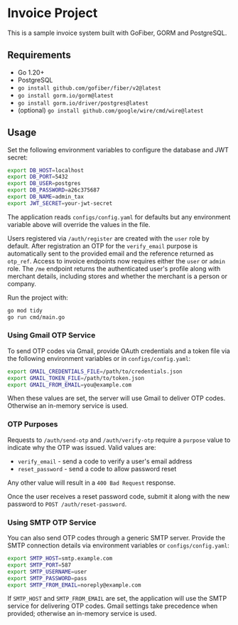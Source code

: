 # Invoice Project

This is a sample invoice system built with GoFiber, GORM and PostgreSQL.

## Requirements

- Go 1.20+
- PostgreSQL
- `go install github.com/gofiber/fiber/v2@latest`
- `go install gorm.io/gorm@latest`
- `go install gorm.io/driver/postgres@latest`
- (optional) `go install github.com/google/wire/cmd/wire@latest`

## Usage

Set the following environment variables to configure the database and JWT secret:

```bash
export DB_HOST=localhost
export DB_PORT=5432
export DB_USER=postgres
export DB_PASSWORD=a26c375687
export DB_NAME=admin_tax
export JWT_SECRET=your-jwt-secret
```

The application reads `configs/config.yaml` for defaults but any environment variable above will override the values in the file.

Users registered via `/auth/register` are created with the `user` role by default. After registration an OTP for the `verify_email` purpose is automatically sent to the provided email and the reference returned as `otp_ref`. Access to invoice endpoints now requires either the `user` or `admin` role.
The `/me` endpoint returns the authenticated user's profile along with merchant details, including stores and whether the merchant is a person or company.

Run the project with:

```bash
go mod tidy
go run cmd/main.go
```

### Using Gmail OTP Service

To send OTP codes via Gmail, provide OAuth credentials and a token file
via the following environment variables or in `configs/config.yaml`:

```bash
export GMAIL_CREDENTIALS_FILE=/path/to/credentials.json
export GMAIL_TOKEN_FILE=/path/to/token.json
export GMAIL_FROM_EMAIL=you@example.com
```

When these values are set, the server will use Gmail to deliver OTP
codes. Otherwise an in-memory service is used.

### OTP Purposes

Requests to `/auth/send-otp` and `/auth/verify-otp` require a `purpose`
value to indicate why the OTP was issued. Valid values are:

- `verify_email` - send a code to verify a user's email address
- `reset_password` - send a code to allow password reset

Any other value will result in a `400 Bad Request` response.

Once the user receives a reset password code, submit it along with the
new password to `POST /auth/reset-password`.

### Using SMTP OTP Service

You can also send OTP codes through a generic SMTP server. Provide the
SMTP connection details via environment variables or `configs/config.yaml`:

```bash
export SMTP_HOST=smtp.example.com
export SMTP_PORT=587
export SMTP_USERNAME=user
export SMTP_PASSWORD=pass
export SMTP_FROM_EMAIL=noreply@example.com
```

If `SMTP_HOST` and `SMTP_FROM_EMAIL` are set, the application will use the
SMTP service for delivering OTP codes. Gmail settings take precedence
when provided; otherwise an in-memory service is used.
